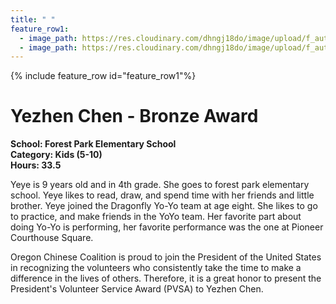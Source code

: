 ```yaml
---
title: " "
feature_row1:
  - image_path: https://res.cloudinary.com/dhngj18do/image/upload/f_auto,q_auto/v1/images/pvsa/2023_Yezhen_Chen
  - image_path: https://res.cloudinary.com/dhngj18do/image/upload/f_auto,q_auto/v1/images/activities/year_2023
---
```


{% include feature_row id="feature_row1"%}

# Yezhen Chen - Bronze Award

**School: Forest Park Elementary School**  
**Category: Kids (5-10)**  
**Hours: 33.5**  

Yeye is 9 years old and in 4th grade. She goes to forest park elementary school. Yeye likes to read, draw, and spend time with her friends and little brother. Yeye joined the Dragonfly Yo-Yo team at age eight. She likes to go to practice, and make friends in the YoYo team. Her favorite
part about doing Yo-Yo is performing, her favorite performance was the one at Pioneer Courthouse Square.

Oregon Chinese Coalition is proud to join the President of the United States in recognizing the volunteers who consistently take the time to make a difference in the lives of others. Therefore, it is a great honor to present the President's Volunteer Service Award (PVSA) to Yezhen Chen.

